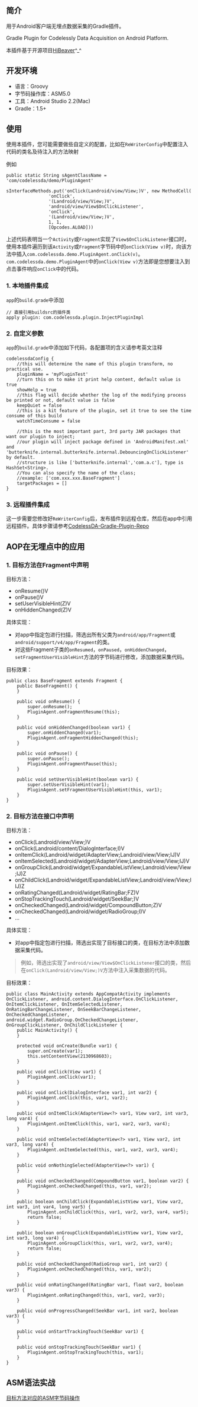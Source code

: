 ## 简介
用于Android客户端无埋点数据采集的Gradle插件。

Gradle Plugin for Codelessly Data Acquisition on Android Platform.

本插件基于开源项目[HiBeaver](https://github.com/BryanSharp/hibeaver)^_^

## 开发环境
- 语言：Groovy
- 字节码操作库：ASM5.0
- 工具：Android Studio 2.2(Mac)
- Gradle：1.5+

## 使用

使用本插件，您可能需要做些自定义的配置，比如在`ReWriterConfig`中配置注入代码的类名及待注入的方法映射

例如

	public static String sAgentClassName = 'com/codelessda/demo/PluginAgent'
	
	sInterfaceMethods.put('onClick(Landroid/view/View;)V', new MethodCell(
	                'onClick',
	                '(Landroid/view/View;)V',
	                'android/view/View$OnClickListener',
	                'onClick',
	                '(Landroid/view/View;)V',
	                1, 1,
	                [Opcodes.ALOAD]))
上述代码表明当一个`Activity`或`Fragment`实现了`View$OnClickListener`接口时，使用本插件遍历到该`Activity`或`Fragment`字节码中的`onClick(View v)`时，向该方法中插入`com.codelessda.demo.PluginAgent.onClick(v)`。`com.codelessda.demo.PluginAgent`中的`onClick(View v)`方法即是您想要注入到点击事件响应`onClick`中的代码。      

### 1. 本地插件集成       

`app`的`build.grade`中添加
	
	// 直接引用buildsrc的插件类
	apply plugin: com.codelessda.plugin.InjectPluginImpl

### 2. 自定义参数

`app`的`build.grade`中添加如下代码，各配置项的含义请参考英文注释

```
codelessdaConfig {
    //this will determine the name of this plugin transform, no practical use.
    pluginName = 'myPluginTest'
    //turn this on to make it print help content, default value is true
    showHelp = true
    //this flag will decide whether the log of the modifying process be printed or not, default value is false
    keepQuiet = false
    //this is a kit feature of the plugin, set it true to see the time consume of this build
    watchTimeConsume = false

    //this is the most important part, 3rd party JAR packages that want our plugin to inject;
    //our plugin will inject package defined in 'AndroidManifest.xml' and 'butterknife.internal.butterknife.internal.DebouncingOnClickListener' by default.
    //structure is like ['butterknife.internal','com.a.c'], type is HashSet<String>.
    //You can also specify the name of the class;
    //example: ['com.xxx.xxx.BaseFragment']
    targetPackages = []
}
```

### 3. 远程插件集成

这一步需要您修改好`ReWriterConfig`后，发布插件到远程仓库，然后在app中引用远程插件。具体步骤请参考[CodelessDA-Gradle-Plugin-Repo](https://github.com/nailperry-zd/CodelessDA-Gradle-Plugin-Repo)

## AOP在无埋点中的应用

### 1. 目标方法在Fragment中声明

目标方法：

- onResume()V
- onPause()V
- setUserVisibleHint(Z)V
- onHiddenChanged(Z)V

具体实现：

- 对app中指定包进行扫描，筛选出所有父类为`android/app/Fragment`或`android/support/v4/app/Fragment`的类。
- 对这些Fragment子类的`onResumed`，`onPaused`，`onHiddenChanged`，`setFragmentUserVisibleHint`方法的字节码进行修改，添加数据采集代码。

目标效果：

```
public class BaseFragment extends Fragment {
    public BaseFragment() {
    }

    public void onResume() {
        super.onResume();
        PluginAgent.onFragmentResume(this);
    }

    public void onHiddenChanged(boolean var1) {
        super.onHiddenChanged(var1);
        PluginAgent.onFragmentHiddenChanged(this);
    }

    public void onPause() {
        super.onPause();
        PluginAgent.onFragmentPause(this);
    }

    public void setUserVisibleHint(boolean var1) {
        super.setUserVisibleHint(var1);
        PluginAgent.setFragmentUserVisibleHint(this, var1);
    }
}
```

### 2. 目标方法在接口中声明

目标方法：

- onClick(Landroid/view/View;)V
- onClick(Landroid/content/DialogInterface;I)V
- onItemClick(Landroid/widget/AdapterView;Landroid/view/View;IJ)V
- onItemSelected(Landroid/widget/AdapterView;Landroid/view/View;IJ)V
- onGroupClick(Landroid/widget/ExpandableListView;Landroid/view/View;IJ)Z
- onChildClick(Landroid/widget/ExpandableListView;Landroid/view/View;IIJ)Z
- onRatingChanged(Landroid/widget/RatingBar;FZ)V
- onStopTrackingTouch(Landroid/widget/SeekBar;)V
- onCheckedChanged(Landroid/widget/CompoundButton;Z)V
- onCheckedChanged(Landroid/widget/RadioGroup;I)V
- ...

具体实现：

- 对app中指定包进行扫描，筛选出实现了目标接口的类，在目标方法中添加数据采集代码。

> 例如，筛选出实现了`android/view/View$OnClickListener`接口的类，然后在`onClick(Landroid/view/View;)V`方法中注入采集数据的代码。

目标效果：

```
public class MainActivity extends AppCompatActivity implements OnClickListener, android.content.DialogInterface.OnClickListener, OnItemClickListener, OnItemSelectedListener, OnRatingBarChangeListener, OnSeekBarChangeListener, OnCheckedChangeListener, android.widget.RadioGroup.OnCheckedChangeListener, OnGroupClickListener, OnChildClickListener {
    public MainActivity() {
    }

    protected void onCreate(Bundle var1) {
        super.onCreate(var1);
        this.setContentView(2130968603);
    }

    public void onClick(View var1) {
        PluginAgent.onClick(var1);
    }

    public void onClick(DialogInterface var1, int var2) {
        PluginAgent.onClick(this, var1, var2);
    }

    public void onItemClick(AdapterView<?> var1, View var2, int var3, long var4) {
        PluginAgent.onItemClick(this, var1, var2, var3, var4);
    }

    public void onItemSelected(AdapterView<?> var1, View var2, int var3, long var4) {
        PluginAgent.onItemSelected(this, var1, var2, var3, var4);
    }

    public void onNothingSelected(AdapterView<?> var1) {
    }

    public void onCheckedChanged(CompoundButton var1, boolean var2) {
        PluginAgent.onCheckedChanged(this, var1, var2);
    }

    public boolean onChildClick(ExpandableListView var1, View var2, int var3, int var4, long var5) {
        PluginAgent.onChildClick(this, var1, var2, var3, var4, var5);
        return false;
    }

    public boolean onGroupClick(ExpandableListView var1, View var2, int var3, long var4) {
        PluginAgent.onGroupClick(this, var1, var2, var3, var4);
        return false;
    }

    public void onCheckedChanged(RadioGroup var1, int var2) {
        PluginAgent.onCheckedChanged(this, var1, var2);
    }

    public void onRatingChanged(RatingBar var1, float var2, boolean var3) {
        PluginAgent.onRatingChanged(this, var1, var2, var3);
    }

    public void onProgressChanged(SeekBar var1, int var2, boolean var3) {
    }

    public void onStartTrackingTouch(SeekBar var1) {
    }

    public void onStopTrackingTouch(SeekBar var1) {
        PluginAgent.onStopTrackingTouch(this, var1);
    }
}
```

## ASM语法实战

[目标方法对应的ASM字节码操作](/bytecodes.md)